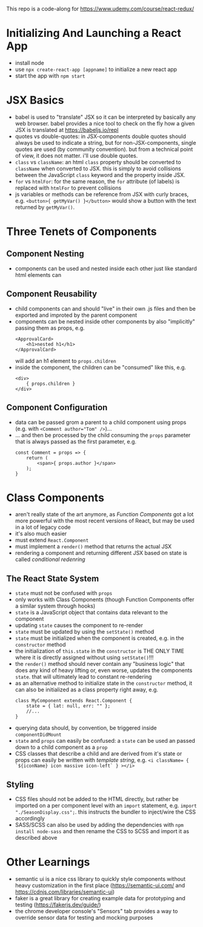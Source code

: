 This repo is a code-along for https://www.udemy.com/course/react-redux/

# Initializing And Launching a React App

- install node
- use `npx create-react-app [appname]` to initialize a new react app
- start the app with `npm start` 

# JSX Basics

- babel is used to "translate" JSX so it can be interpreted by basically any web browser. babel provides a nice tool to check on the fly how a given JSX is translated at https://babeljs.io/repl
- quotes vs double-quotes: in JSX-components double quotes should always be used to indicate a string, but for non-JSX-components, single quotes are used (by community convention). but from a technical point of view, it does not matter. i'll use double quotes.
- `class` vs `className`: an html `class` property should be converted to `className` when converted to JSX. this is simply to avoid collisions between the JavaScript `class` keyword and the property inside JSX.
- `for` vs `htmlFor`: for the same reason, the `for` attribute (of labels) is replaced with `htmlFor` to prevent collisions
- js variables or methods can be reference from JSX with curly braces, e.g. `<button>{ getMyVar() }</button>` would show a button with the text returned by `getMyVar()`.

# Three Tenets of Components

## Component Nesting

- components can be used and nested inside each other just like standard html elements can

## Component Reusability

- child components can and should "live" in their own .js files and then be exported and improted by the parent component
- components can be nested inside other components by also "implicitly" passing them as props, e.g.
    ```
    <ApprovalCard>
        <h1>nested h1</h1>
    </ApprovalCard>
    ```
    will add an h1 element to `props.children`
- inside the component, the children can be "consumed" like this, e.g.
    ```
    <div>
        { props.children }
    </div>
    ```

## Component Configuration

- data can be passed grom a parent to a child component using props (e.g. with `<Comment author="Tom" />`)...
- ... and then be processed by the child consuming the `props` parameter that is always passed as the first parameter, e.g.
    ```
    const Comment = props => {
        return (
            <span>{ props.author }</span>
        );
    }
    ```

# Class Components

- aren't really state of the art anymore, as *Function Components* got a lot more powerful with the most recent versions of React, but may be used in a lot of legacy code
- it's also much easier
- must extend `React.Component`
- must implement a `render()` method that returns the actual JSX
- rendering a component and returning different JSX based on state is called *conditional redenring*

## The React State System

- `state` must not be confused with `props`
- only works with Class Components (though Function Components offer a similar system through hooks)
- `state` is a JavaScript object that contains data relevant to the component
- updating `state` causes the component to re-render
- `state` must be updated by using the `setState()` method
- `state` must be initialized when the component is created, e.g. in the `constructor` method
- the initialization of `this.state` in the `constructor` is THE ONLY TIME where it is directly assigned without using `setState()`!!!
- the `render()` method should never contain any "business logic" that does any kind of heavy lifting or, even worse, updates the components `state`. that will ultimately lead to constant re-rendering
- as an alternative method to initialize state in the `constructor` method, it can also be initialized as a class property right away, e.g.
    ```
    class MyComponent extends React.Component {
        state = { lat: null, err: "" };
        //...
    }
    ```
- querying data should, by convention, be triggered inside `componentDidMount`
- `state` and `props` can easily be confused: a `state` can be used an passed down to a child component as a `prop`
- CSS classes that describe a child and are derived from it's state or props can easily be written with *template string*, e.g. ``<i className= { `${iconName} icon massive icon-left` } ></i>``

## Styling

- CSS files should not be added to the HTML directly, but rather be imported on a per component level with an `import` statement, e.g. `import "./SeasonDisplay.css";`. this instructs the bundler to inject/wire the CSS accordingly
- SASS/SCSS can also be used by adding the dependencies with `npm install node-sass` and then rename the CSS to SCSS and import it as described above

# Other Learnings

- semantic ui is a nice css library to quickly style components without heavy customization in the first place (https://semantic-ui.com/ and https://cdnjs.com/libraries/semantic-ui)
- faker is a great library for creating example data for prototyping and testing (https://fakerjs.dev/guide/)
- the chrome developer console's "Sensors" tab provides a way to override sensor data for testing and mocking purposes